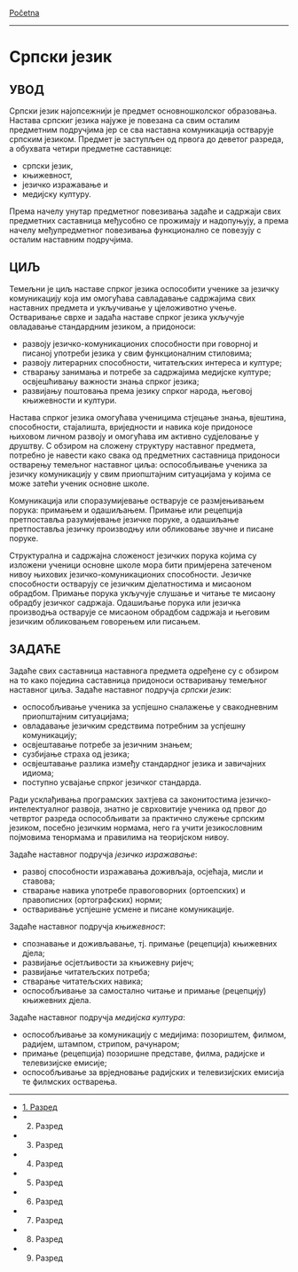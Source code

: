 [Početna](../README.md)

---

# Српски језик

## УВОД

Српски језик најопсежнији је предмет основношколског образовања. Настава српскиг језика најуже је повезана са свим осталим предметним подручјима јер се сва наставна комуникација остварује српским језиком. Предмет је заступљен од првога до деветог разреда, а обухвата четири предметне саставнице:
- српски језик,
- књижевност,
- језичко изражавање и
- медијску културу.

Према начелу унутар предметног повезивања задаће и садржаји свих предметних саставница међусобно се прожимају и надопуњују, а према начелу међупредметног повезивања функционално се повезују с осталим наставним подручјима.

## ЦИЉ

Темељни је циљ наставе спрког језика оспособити ученике за језичку комуникацију која им омогућава савладавање садржајима свих наставних предмета и укључивање у цјеложивотно учење. Остваривање сврхе и задаћа наставе спрког језика укључује овладавање стандардним језиком, а придоноси:
- развоју језичко-комуникационих способности при говорној и писаној употреби језика у свим функционалним стиловима;
- развоју литерарних способности, читатељских интереса и културе;
- стварању занимања и потребе за садржајима медијске културе; освјешћивању важности знања спрког језика;
- развијању поштовања према језику спрког народа, његовој књижевности и култури.

Настава спрког језика омогућава ученицима стјецање знања, вјештина, способности, стајалишта, вриједности и навика које придоносе њиховом личном развоју и омогућава им активно судјеловање у друштву. С обзиром на сложену структуру наставног предмета, потребно је навести како свака од предметних саставница придоноси остварењу темељног наставног циља: оспособљивање ученика за језичку комуникацију у свим приопштајним ситуацијама у којима се може затећи ученик основне школе.

Комуникација или споразумијевање остварује се размјењивањем порука: примањем и одашиљањем. Примање или рецепција претпоставља разумијевање језичке поруке, а одашиљање претпоставља језичку производњу или обликовање звучне и писане поруке.

Структурална и садржајна сложеност језичких порука којима су изложени ученици основне школе мора бити примјерена затеченом нивоу њихових језичко-комуникационих способности. Језичке способности остварују се језичким дјелатностима и мисаоном обрадбом. Примање порука укључује слушање и читање те мисаону обрадбу језичког садржаја. Одашиљање порука или језичка производња остварује се мисаоном обрадбом садржаја и његовим језичким обликовањем говорењем или писањем.

## ЗАДАЋЕ

Задаће свих саставница наставнога предмета одређене су с обзиром на то како поједина саставница придоноси остваривању темељног наставног циља. Задаће наставног подручја _српски језик_:
- оспособљивање ученика за успјешно сналажење у свакодневним приопштајним ситуацијама;
- овладавање језичким средствима потребним за успјешну комуникацију;
- освјештавање потребе за језичним знањем;
- сузбијање страха од језика;
- освјештавање разлика између стандардног језика и завичајних идиома;
- поступно усвајање спрког језичког стандарда.

Ради усклађивања програмских захтјева са законитостима језичко-интелектуалног развоја, знатно је сврховитије ученика од првог до четвртог разреда оспособљивати за практично служење српским језиком, посебно језичким нормама, него га учити језикословним појмовима тенормама и правилима на теоријском нивоу.

Задаће наставног подручја _језичко изражавање_:
- развој способности изражавања доживљаја, осјећаја, мисли и ставова;
- стварање навика употребе правоговорних (ортоепских) и правописних (ортографских) норми;
- остваривање успјешне усмене и писане комуникације.

Задаће наставног подручја _књижевност_:
- спознавање и доживљавање, тј. примање (рецепција) књижевних дјела;
- развијање осјетљивости за књижевну ријеч;
- развијање читатељских потреба;
- стварање читатељских навика;
- оспособљивање за самостално читање и примање (рецепцију) књижевних дјела.

Задаће наставног подручја _медијска култура_:
- оспособљивање за комуникацију с медијима: позориштем, филмом, радијем, штампом, стрипом, рачунаром;
- примање (рецепција) позоришне представе, филма, радијске и телевизијске емисије;
- оспособљивање за врједновање радијских и телевизијских емисија те филмских остварења.

---

- [1. Разред](prvi_razred/README.md)
- 2. Разред
- 3. Разред
- 4. Разред
- 5. Разред
- 6. Разред
- 7. Разред
- 8. Разред
- 9. Разред
